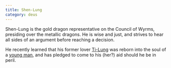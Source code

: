 ```yaml
---
title: Shen-Lung
category: deus
---
```

Shen-Lung is the gold dragon representative on the Council of Wyrms, presiding over the metallic dragons. He is wise and just, and strives to hear all sides of an argument before reaching a decision.

He recently learned that his former lover [Ti-Lung](npc-ti-lung) was reborn into the soul of a [young man](char-public-james), and has pledged to come to his (her?) aid should he be in peril.
